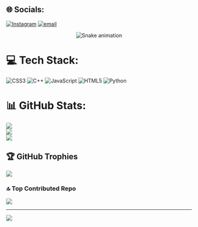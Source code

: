 
## 🌐 Socials:
[![Instagram](https://img.shields.io/badge/Instagram-%23E4405F.svg?logo=Instagram&logoColor=white)](https://instagram.com/this.is.shiv) [![email](https://img.shields.io/badge/Email-D14836?logo=gmail&logoColor=white)](mailto:dimpalmadaan7@gmail.com) 
<!-- Snake Game Repo View -->

<div align="center">
  <img src="https://profile-readme-generator.com/assets/snake.svg" alt="Snake animation" />
</div>


# 💻 Tech Stack:
![CSS3](https://img.shields.io/badge/css3-%231572B6.svg?style=for-the-badge&logo=css3&logoColor=white) ![C++](https://img.shields.io/badge/c++-%2300599C.svg?style=for-the-badge&logo=c%2B%2B&logoColor=white) ![JavaScript](https://img.shields.io/badge/javascript-%23323330.svg?style=for-the-badge&logo=javascript&logoColor=%23F7DF1E) ![HTML5](https://img.shields.io/badge/html5-%23E34F26.svg?style=for-the-badge&logo=html5&logoColor=white) ![Python](https://img.shields.io/badge/python-3670A0?style=for-the-badge&logo=python&logoColor=ffdd54)
# 📊 GitHub Stats:
![](https://github-readme-stats.vercel.app/api?username=hi-dimpal&theme=dark&hide_border=false&include_all_commits=true&count_private=false)<br/>
![](https://nirzak-streak-stats.vercel.app/?user=hi-dimpal&theme=dark&hide_border=false)<br/>
![](https://github-readme-stats.vercel.app/api/top-langs/?username=hi-dimpal&theme=dark&hide_border=false&include_all_commits=true&count_private=false&layout=compact)

## 🏆 GitHub Trophies
![](https://github-profile-trophy.vercel.app/?username=hi-dimpal&theme=radical&no-frame=false&no-bg=true&margin-w=4)

### 🔝 Top Contributed Repo
![](https://github-contributor-stats.vercel.app/api?username=hi-dimpal&limit=5&theme=dark&combine_all_yearly_contributions=true)

---
[![](https://visitcount.itsvg.in/api?id=hi-dimpal&icon=0&color=0)](https://visitcount.itsvg.in)

<!-- Proudly created with GPRM ( https://gprm.itsvg.in ) -->

